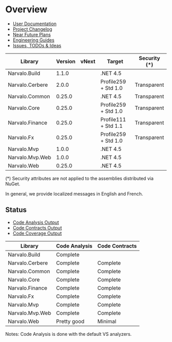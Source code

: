 Overview
========

- [User Documentation](userdocs/index.md)
- [Project Changelog](changelogs/index.md)
- [Near Future Plans](changelogs/vNext.md)
- [Engineering Guides](engineering/index.md)
- [Issues, TODOs & Ideas](engineering/issues.md)

Library                   | Version | vNext  | Target               | Security (*)
--------------------------|---------|--------|----------------------|--------------
Narvalo.Build             | 1.1.0   |        | .NET 4.5             |
Narvalo.Cerbere           | 2.0.0   |        | Profile259 + Std 1.0 | Transparent
Narvalo.Common            | 0.25.0  |        | .NET 4.5             | Transparent
Narvalo.Core              | 0.25.0  |        | Profile259 + Std 1.0 | Transparent
Narvalo.Finance           | 0.25.0  |        | Profile111 + Std 1.1 | Transparent
Narvalo.Fx                | 0.25.0  |        | Profile259 + Std 1.0 | Transparent
Narvalo.Mvp               | 1.0.0   |        | .NET 4.5             |
Narvalo.Mvp.Web           | 1.0.0   |        | .NET 4.5             |
Narvalo.Web               | 0.25.0  |        | .NET 4.5             |

(*) Security attributes are not applied to the assemblies distributed via NuGet.

In general, we provide localized messages in English and French.

Status
------

- [Code Analysis Output](engineering/code-analysis.txt)
- [Code Contracts Output](engineering/code-contracts.txt)
- [Code Coverage Output](engineering/code-coverage.html)

Library                   | Code Analysis | Code Contracts
--------------------------|---------------|----------------
Narvalo.Build             | Complete      |
Narvalo.Cerbere           | Complete      | Complete
Narvalo.Common            | Complete      | Complete
Narvalo.Core              | Complete      | Complete
Narvalo.Finance           | Complete      | Complete
Narvalo.Fx                | Complete      | Complete
Narvalo.Mvp               | Complete      | Complete
Narvalo.Mvp.Web           | Complete      | Complete
Narvalo.Web               | Pretty good   | Minimal

Notes: Code Analysis is done with the default VS analyzers.
